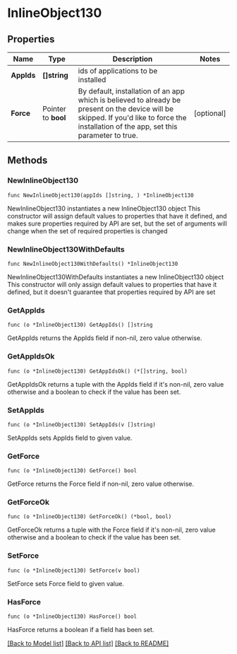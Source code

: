 # InlineObject130

## Properties

Name | Type | Description | Notes
------------ | ------------- | ------------- | -------------
**AppIds** | **[]string** | ids of applications to be installed | 
**Force** | Pointer to **bool** | By default, installation of an app which is believed to already be present on the device will be skipped. If you&#39;d like to force the installation of the app, set this parameter to true. | [optional] 

## Methods

### NewInlineObject130

`func NewInlineObject130(appIds []string, ) *InlineObject130`

NewInlineObject130 instantiates a new InlineObject130 object
This constructor will assign default values to properties that have it defined,
and makes sure properties required by API are set, but the set of arguments
will change when the set of required properties is changed

### NewInlineObject130WithDefaults

`func NewInlineObject130WithDefaults() *InlineObject130`

NewInlineObject130WithDefaults instantiates a new InlineObject130 object
This constructor will only assign default values to properties that have it defined,
but it doesn't guarantee that properties required by API are set

### GetAppIds

`func (o *InlineObject130) GetAppIds() []string`

GetAppIds returns the AppIds field if non-nil, zero value otherwise.

### GetAppIdsOk

`func (o *InlineObject130) GetAppIdsOk() (*[]string, bool)`

GetAppIdsOk returns a tuple with the AppIds field if it's non-nil, zero value otherwise
and a boolean to check if the value has been set.

### SetAppIds

`func (o *InlineObject130) SetAppIds(v []string)`

SetAppIds sets AppIds field to given value.


### GetForce

`func (o *InlineObject130) GetForce() bool`

GetForce returns the Force field if non-nil, zero value otherwise.

### GetForceOk

`func (o *InlineObject130) GetForceOk() (*bool, bool)`

GetForceOk returns a tuple with the Force field if it's non-nil, zero value otherwise
and a boolean to check if the value has been set.

### SetForce

`func (o *InlineObject130) SetForce(v bool)`

SetForce sets Force field to given value.

### HasForce

`func (o *InlineObject130) HasForce() bool`

HasForce returns a boolean if a field has been set.


[[Back to Model list]](../README.md#documentation-for-models) [[Back to API list]](../README.md#documentation-for-api-endpoints) [[Back to README]](../README.md)



